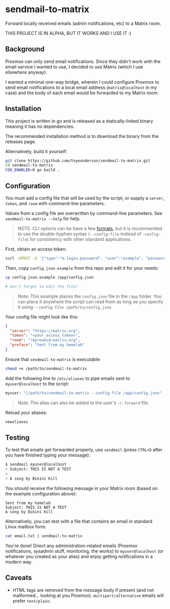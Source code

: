 # sendmail-to-matrix

Forward locally received emails (admin notifications, etc) to a Matrix room.

THIS PROJECT IS IN ALPHA, BUT IT WORKS AND I USE IT :)


## Background

Proxmox can only send email notifications. Since they didn't work with the
email service I wanted to use, I decided to use Matrix (which I use elsewhere
anyway).

I wanted a minimal one-way bridge, wherein I could configure Proxmox to send
email notifications to a local email address (`matrix@localhost` in my case)
and the body of each email would be forwarded to my Matrix room.


## Installation

This project is written in go and is released as a statically-linked binary
meaning it has no dependencies.

The recommended installation method is to download the binary from the releases
page.

Alternatively, build it yourself:
```bash
git clone https://github.com/tnyeanderson/sendmail-to-matrix.git
cd sendmail-to-matrix
CGO_ENABLED=0 go build .
```


## Configuration

You must add a config file that will be used by the script, or supply
a `server`, `token`, and `room` with command-line parameters.

Values from a config file are overwritten by command-line parameters. See
`sendmail-to-matrix --help` for help.

> NOTE: CLI options can be have a few
[formats](https://pkg.go.dev/flag#hdr-Command_line_flag_syntax), but it is
recommended to use the double-hyphen syntax (`--config-file` instead of
`-config-file`) for consistency with other standard applications.

First, obtain an access token:
```bash
curl -XPOST -d '{"type":"m.login.password", "user":"example", "password":"wordpass"}' "https://homeserver:8448/_matrix/client/r0/login"
```

Then, copy `config.json.example` from this repo and edit it for your needs:
```bash
cp config.json.example /app/config.json

# Don't forget to edit the file!
```

> Note: This example places the `config.json` file in the `/app` folder. You
can place it anywhere the script can read from as long as you specify it using
`--config-file /path/to/config.json`

Your config file might look like this:
```json
{
  "server": "https://matrix.org",
  "token": "<your_access_token>",
  "room": "!myroomid:matrix.org",
  "preface": "Sent from my homelab"
}
```

Ensure that `sendmail-to-matrix` is executable:
```bash
chmod +x /path/to/sendmail-to-matrix
```

Add the following line to `/etc/aliases` to pipe emails sent to
`myuser@localhost` to the script:
```bash
myuser: "|/path/to/sendmail-to-matrix --config-file /app/config.json"
```

> Note: The alias can also be added to the user's `~/.forward` file.

Reload your aliases:
```bash
newaliases
```


## Testing

To test that emails get forwarded properly, use `sendmail` (press `CTRL+D`
after you have finished typing your message):
```bash
$ sendmail myuser@localhost
> Subject: THIS IS NOT A TEST
>
> A song by Bikini Kill
```

You should receive the following message in your Matrix room (based on the
example configuration above):
```
Sent from my homelab
Subject: THIS IS NOT A TEST
A song by Bikini Kill
```

Alternatively, you can test with a file that contains an email in standard
Linux mailbox form.
```bash
cat email.txt | sendmail-to-matrix
```

You're done! Direct any administration-related emails (Proxmox notifications,
sysadmin stuff, monitoring, the works) to `myuser@localhost` (or whatever you
created as your alias) and enjoy getting notifications in a modern way.


## Caveats

- HTML tags are removed from the message body if present (and not malformed...
  looking at you Proxmox). `multipart/alternative` emails will prefer
  `text/plain`.
